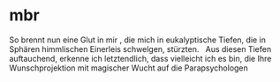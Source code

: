 mbr
===

So brennt nun eine Glut in mir , die mich in eukalyptische Tiefen, die in Sphären himmlischen Einerleis schwelgen, stürzten.   Aus diesen Tiefen auftauchend, erkenne ich letztendlich, dass vielleicht ich es bin, die Ihre Wunschprojektion mit magischer Wucht auf die Parapsychologen  
